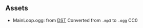 Assets
------

 - MainLoop.ogg: from [DST](https://opengameart.org/content/tower-defense-theme)
   Converted from `.mp3` to `.ogg`
   CC0
